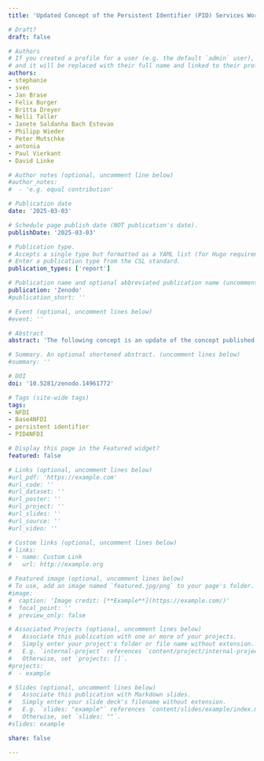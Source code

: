 ```yaml
---
title: 'Updated Concept of the Persistent Identifier (PID) Services Working Group in the NFDI Section "Common Infrastructures"'

# Draft?
draft: false

# Authors
# If you created a profile for a user (e.g. the default `admin` user), write the username (folder name) here
# and it will be replaced with their full name and linked to their profile.
authors:
- stephanie
- sven
- Jan Brase
- Felix Burger
- Britta Dreyer
- Nelli Taller
- Janete Saldanha Bach Estevao
- Philipp Wieder
- Peter Mutschke
- antonia
- Paul Vierkant
- David Linke

# Author notes (optional, uncomment line below)
#author_notes:
#  - 'e.g. equal contribution'

# Publication date
date: '2025-03-03'

# Schedule page publish date (NOT publication's date).
publishDate: '2025-03-03'

# Publication type.
# Accepts a single type but formatted as a YAML list (for Hugo requirements).
# Enter a publication type from the CSL standard.
publication_types: ['report']

# Publication name and optional abbreviated publication name (uncomment line below).
publication: 'Zenodo'
#publication_short: ''

# Event (optional, uncomment lines below)
#event: ''

# Abstract
abstract: 'The following concept is an update of the concept published in 2022 by the PID (Persistent Identifier) Services working group within the NFDI Section "Common Infrastructures". The working group consists of representatives of existing PID services and as well as representatives from infrastructures using PIDs and who are already involved in various domain-specific consortia. The aim of the working group is to support the development of a PID service for the NFDI. The group is intended to serve as a forum to ensure the exchange between the emerging PID Coordination Hub, which is being developed by the PID4NFDI basic service project, and the NFDI consortia. Members of the working group can provide valuable input for service development, communicate needs from the consortia, and highlight best practices already in use for PID management. Resulting solutions should enable FAIR research workflows balancing out generic metadata requirements for PIDs that maximise resource discoverability on the one hand and subject-specific needs on the other. At the technical level, the partners want to realise interoperability between PID types and established systems and build on a high level of maturity here.'

# Summary. An optional shortened abstract. (uncomment lines below)
#summary: ''

# DOI
doi: '10.5281/zenodo.14961772'

# Tags (site-wide tags)
tags:
- NFDI
- Base4NFDI
- persistent identifier
- PID4NFDI

# Display this page in the Featured widget?
featured: false

# Links (optional, uncomment lines below)
#url_pdf: 'https://example.com'
#url_code: ''
#url_dataset: ''
#url_poster: ''
#url_project: ''
#url_slides: ''
#url_source: ''
#url_video: ''

# Custom links (optional, uncomment lines below)
# links:
# - name: Custom Link
#   url: http://example.org

# Featured image (optional, uncomment lines below)
# To use, add an image named `featured.jpg/png` to your page's folder.
#image:
#  caption: 'Image credit: [**Example**](https://example.com/)'
#  focal_point: ''
#  preview_only: false

# Associated Projects (optional, uncomment lines below)
#   Associate this publication with one or more of your projects.
#   Simply enter your project's folder or file name without extension.
#   E.g. `internal-project` references `content/project/internal-project/index.md`.
#   Otherwise, set `projects: []`.
#projects:
#  - example

# Slides (optional, uncomment lines below)
#   Associate this publication with Markdown slides.
#   Simply enter your slide deck's filename without extension.
#   E.g. `slides: "example"` references `content/slides/example/index.md`.
#   Otherwise, set `slides: ""`.
#slides: example

share: false

---
```

